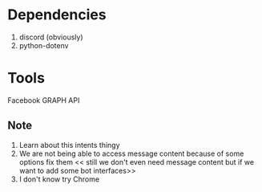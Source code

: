 # Dependencies
1. discord (obviously)
2. python-dotenv

# Tools
Facebook GRAPH API

## Note
1. Learn about this intents thingy
2. We are not being able to access message content because of some options fix them << still we don't even need message content but if we want to add some bot interfaces>>
3. I don't know try Chrome
